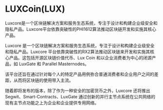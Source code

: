 # LUXCoin(LUX)

Luxcore是一个区块链解决方案和服务生态系统，专注于设计和构建企业级安全和隐私产品。Luxcore平台依靠突破性的PHI1612算法推动区块链开发和实施其核心产品。

Luxcore 是一个区块链解决方案和服务生态系统，专注于设计和构建企业级安全和隐私产品。Luxcore 平台依靠突破性的RX2算法推动区块链来开发和实施其核心产品。这包括开源区块链价值代币、Lux Coin 和以企业消费者为中心的闭源产品，如 LuxGate 和 Parallel Masternodes。

该平台还旨在通过针对每个人的特定产品用例弥合普通消费者和企业用户之间的差距，从而将区块链的使用带入主流。

随着即将发布的版本，除了作为一种安全的加密货币之外，Luxcore 还将推出 Segwit、Smart-Contracts、LuxGate 通过创新的并行主节点系统在公共网络的现有主节点功能之上为企业和企业提供专用网络。
